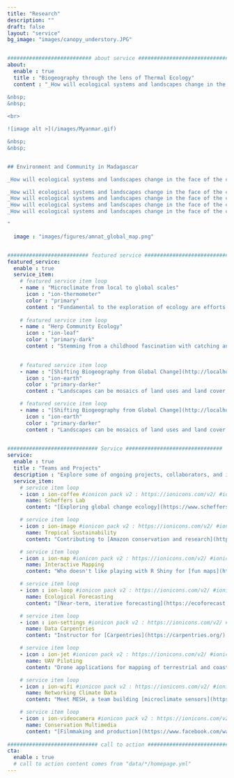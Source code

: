 ```yaml
---
title: "Research"
description: ""
draft: false
layout: "service"
bg_image: "images/canopy_understory.JPG"


########################### about service #############################
about:
  enable : true
  title : "Biogeography through the lens of Thermal Ecology"
  content : "_How will ecological systems and landscapes change in the face of the compounded threats of land use change and climate change?_  

&nbsp;
&nbsp;
                                                                                                
<br>

![image alt >](/images/Myanmar.gif)

&nbsp;
&nbsp;


## Environment and Community in Madagascar

_How will ecological systems and landscapes change in the face of the compounded threats of land use change and climate change?_

_How will ecological systems and landscapes change in the face of the compounded threats of land use change and climate change?_
_How will ecological systems and landscapes change in the face of the compounded threats of land use change and climate change?_
_How will ecological systems and landscapes change in the face of the compounded threats of land use change and climate change?_
_How will ecological systems and landscapes change in the face of the compounded threats of land use change and climate change?_

"

  image : "images/figures/amnat_global_map.png"


########################## featured service ############################
featured_service:
  enable : true
  service_item:
    # featured service item loop
    - name : "Microclimate from local to global scales"
      icon : "ion-thermometer"
      color : "primary"
      content : "Fundamental to the exploration of ecology are efforts dedicated to disentangling dynamics across spatial and temporal scales. Although some mechanisms driving climate change operate at global scales, the implications of climate warming and variability on physiology, ecology, and evolution play out at more localized spatial scales and across different temporal resolutions. Studies of thermal ecology therefore need to be spatiotemporally explicit, and fill the gaps on resolutions and extents not well represented in ecological literature; notably, the fine-scale variability in climate, or microclimate, that occurs due to changes in vegetation structure, topography, and with diel and seasonal variation"
      
    # featured service item loop
    - name : "Herp Community Ecology"
      icon : "ion-leaf"
      color : "primary-dark"
      content : "Stemming from a childhood fascination with catching and keeping our scaly neighbors, I use reptiles and amphibians as a study system for understanding how changes in land use change and climate shape biodiversity. Because herps are abundant, easy to identify (for a herper), and frequently demonstrate high local endemism, shifts in their distributions and diversity can feasibly be recorded as land cover changes. Herps are also ectothermic and therefore are highly responsive to adjustments in their thermal environment, making them an ideal group of organisms for thermal ecology and microclimate studies. Read about one of my herp diversity projects [here](https://natureinparadise.com/2017/11/25/delineating-diversity-the-drift-fences/)."

      
    # featured service item loop
    - name : "[Shifting Biogeography from Global Change](http://localhost:1313/lcluc/)"
      icon : "ion-earth"
      color : "primary-darker"
      content : "Landscapes can be mosaics of land uses and land cover, with natural habitat patches within agricultural or other working lands that represent a gradient of structure, climate, and function. Human-modified areas between patches of intact habitat, or matrix, may be inhospitable to native organisms (owing to the intensity of disturbance), or may facilitate dispersal between natural habitat patches, depending on the biological or geographical characteristics of the modified areas. I explore how variability in vegetation structure, and interrelated variability of near-surface temperature and humidity (microclimate), dictates dispersal and distributions."

    # featured service item loop
    - name : "[Shifting Biogeography from Global Change](http://localhost:1313/lcluc/)"
      icon : "ion-earth"
      color : "primary-darker"
      content : "Landscapes can be mosaics of land uses and land cover, with natural habitat patches within agricultural or other working lands that represent a gradient of structure, climate, and function. Human-modified areas between patches of intact habitat, or matrix, may be inhospitable to native organisms (owing to the intensity of disturbance), or may facilitate dispersal between natural habitat patches, depending on the biological or geographical characteristics of the modified areas. I explore how variability in vegetation structure, and interrelated variability of near-surface temperature and humidity (microclimate), dictates dispersal and distributions."

      
############################# Service ###############################
service:
  enable : true
  title : "Teams and Projects"
  description : "Explore some of ongoing projects, collaborators, and involvements here"
  service_item:
    # service item loop
    - icon : ion-coffee #ionicon pack v2 : https://ionicons.com/v2/ #ionicon pack v2 : https://ionicons.com/v2/
      name: Scheffers Lab
      content: "[Exploring global change ecology](https://www.schefferslab.com/) across scales and systems"

    # service item loop
    - icon : ion-image #ionicon pack v2 : https://ionicons.com/v2/ #ionicon pack v2 : https://ionicons.com/v2/
      name: Tropical Sustainability
      content: "Contributing to [Amazon conservation and research](https://www.sustainableamazon.org/people) outside of academic settings"

    # service item loop
    - icon : ion-map #ionicon pack v2 : https://ionicons.com/v2/ #ionicon pack v2 : https://ionicons.com/v2/
      name: Interactive Mapping
      content: "Who doesn't like playing with R Shiny for [fun maps](https://ccrcn.shinyapps.io/CoastalCarbonAtlas/)?"

    # service item loop
    - icon : ion-loop #ionicon pack v2 : https://ionicons.com/v2/ #ionicon pack v2 : https://ionicons.com/v2/
      name: Ecological Forecasting
      content: "[Near-term, iterative forecasting](https://ecoforecast.org/) for conservation and management application."

    # service item loop
    - icon : ion-settings #ionicon pack v2 : https://ionicons.com/v2/ #ionicon pack v2 : https://ionicons.com/v2/
      name: Data Carpentries
      content: "Instructor for [Carpentries](https://carpentries.org/), a network aiming to train researchers with essential data and computational skills "

    # service item loop
    - icon : ion-jet #ionicon pack v2 : https://ionicons.com/v2/ #ionicon pack v2 : https://ionicons.com/v2/
      name: UAV Piloting
      content: "Drone applications for mapping of terrestrial and coastal systems"

    # service item loop
    - icon : ion-wifi #ionicon pack v2 : https://ionicons.com/v2/ #ionicon pack v2 : https://ionicons.com/v2/
      name: Networking Climate Data
      content: "Meet MESH, a team building [microclimate sensors](https://www.gofundme.com/f/climate-research-madagascar) that wirelessly log and transfer information at a low cost"

    # service item loop
    - icon : ion-videocamera #ionicon pack v2 : https://ionicons.com/v2/ #ionicon pack v2 : https://ionicons.com/v2/
      name: Conservation Multimedia
      content: "[Filmmaking and production](https://www.facebook.com/watch/?ref=external&v=545526302636092) for environmental non-profits"
      
############################# call to action #################################
cta:
  enable : true
  # call to action content comes from "data/*/homepage.yml"
---
```

